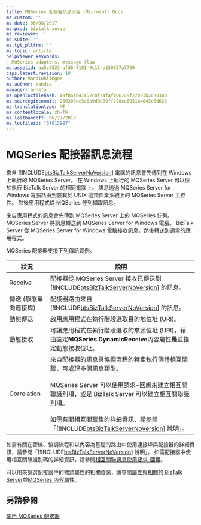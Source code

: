 ```yaml
---
title: MQSeries 配接器訊息流程 |Microsoft Docs
ms.custom: ''
ms.date: 06/08/2017
ms.prod: biztalk-server
ms.reviewer: ''
ms.suite: ''
ms.tgt_pltfrm: ''
ms.topic: article
helpviewer_keywords:
- MQSeries adapters, message flow
ms.assetid: aa5c8523-afd6-4181-9c11-a150857a7790
caps.latest.revision: 10
author: MandiOhlinger
ms.author: mandia
manager: anneta
ms.openlocfilehash: 49f861b47457c0f24faf4667c9f22b93b2c8034b
ms.sourcegitcommit: 266308ec5c6a9d8d80ff298ee6051b4843c5d626
ms.translationtype: MT
ms.contentlocale: zh-TW
ms.lasthandoff: 06/27/2018
ms.locfileid: "37013927"
---
```

# <a name="mqseries-adapter-message-flow"></a>MQSeries 配接器訊息流程
來自 [!INCLUDE[btsBizTalkServerNoVersion](../includes/btsbiztalkservernoversion-md.md)] 電腦的訊息會先傳到在 Windows 上執行的 MQSeries Server。 在 Windows 上執行的 MQSeries Server 可以位於執行 BizTalk Server 的相同電腦上。 訊息透過 MQSeries Server for Windows 電腦路由到裝載於 UNIX 這類作業系統上的 MQSeries Server 主控件。 然後應用程式從 MQSeries 佇列擷取訊息。  

 來自應用程式的訊息會先傳到 MQSeries Server 上的 MQSeries 佇列。 MQSeries Server 將訊息轉送到 MQSeries Server for Windows 電腦。 BizTalk Server 從 MQSeries Server for Windows 電腦接收訊息，然後轉送到適當的應用程式。  

 MQSeries 配接器支援下列傳訊實例。  


|        **狀況**        |                                                                                                                                                                                                                 **說明**                                                                                                                                                                                                                 |
|----------------------------|-------------------------------------------------------------------------------------------------------------------------------------------------------------------------------------------------------------------------------------------------------------------------------------------------------------------------------------------------------------------------------------------------------------------------------------------------|
|          Receive           |                                                                                                                                           配接器從 MQSeries Server 接收已傳送到 [!INCLUDE[btsBizTalkServerNoVersion](../includes/btsbiztalkservernoversion-md.md)] 的訊息。                                                                                                                                           |
| 傳送 (靜態單向連接埠) |                                                                                                                                                      配接器路由來自 [!INCLUDE[btsBizTalkServerNoVersion](../includes/btsbiztalkservernoversion-md.md)] 的訊息。                                                                                                                                                      |
|        動態傳送        |                                                                                                                                                                                   啟用應用程式在執行階段選取目的地位址 (URI)。                                                                                                                                                                                    |
|      動態接收       |                                                                                                                             可讓應用程式在執行階段選取的來源位址 (URI)，藉由設定**MQSeries.DynamicReceive**內容屬性**是**並指定動態接收位址。                                                                                                                             |
|        Correlation         | 來自配接器的訊息與協調流程的特定執行個體相互關聯，可處理多個訊息類型。<br /><br /> MQSeries Server 可以使用請求-回應來建立相互關聯識別項，或是 BizTalk Server 可以建立相互關聯識別項。<br /><br /> 如需有關相互關聯集的詳細資訊，請參閱「[!INCLUDE[btsBizTalkServerNoVersion](../includes/btsbiztalkservernoversion-md.md)] 說明」。 |

 如需有關在管線、協調流程和以內容為基礎的路由中使用連接埠與配接器的詳細資訊，請參閱「[!INCLUDE[btsBizTalkServerNoVersion](../includes/btsbiztalkservernoversion-md.md)] 說明」。 如需配接器中使用相互關聯識別碼的詳細資訊，請參閱[相互關聯訊息使用要求-回覆](../core/correlating-messages-using-request-reply.md)。  

 可以用來篩選配接器中的標頭屬性的相關資訊，請參閱[屬性與相關的 BizTalk Server](../core/properties-related-to-biztalk-server.md)並[MQSeries 內容屬性](../core/mqseries-context-properties.md)。  

## <a name="see-also"></a>另請參閱  
 [使用 MQSeries 配接器](../core/using-the-mqseries-adapter.md)